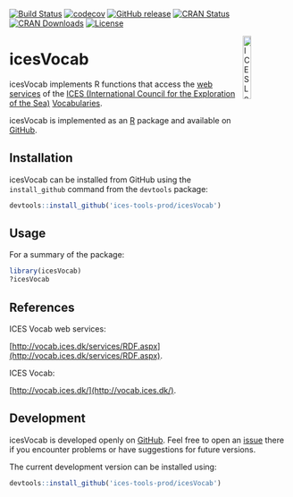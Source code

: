 [![Build Status](https://travis-ci.org/ices-tools-prod/icesVocab.svg?branch=master)](https://travis-ci.org/ices-tools-prod/icesVocab)
[![codecov](https://codecov.io/gh/ices-tools-prod/icesVocab/branch/master/graph/badge.svg)](https://codecov.io/gh/ices-tools-prod/icesVocab)
[![GitHub release](https://img.shields.io/github/release/ices-tools-prod/icesVocab.svg?maxAge=2592000)]()
[![CRAN Status](http://www.r-pkg.org/badges/version/icesVocab)](https://cran.r-project.org/package=icesVocab)
[![CRAN Downloads](http://cranlogs.r-pkg.org/badges/grand-total/icesVocab)](https://cran.r-project.org/package=icesVocab)
[![License](https://img.shields.io/badge/license-GPL%20(%3E%3D%202)-blue.svg)](https://www.gnu.org/licenses/gpl-3.0.en.html)

[<img align="right" alt="ICES Logo" width="17%" height="17%" src="http://www.ices.dk/_layouts/15/1033/images/icesimg/iceslogo.png">](http://www.ices.dk/Pages/default.aspx)

icesVocab
======

icesVocab implements R functions that access the [web services](http://vocab.ices.dk/services/RDF.aspx) of the [ICES (International Council for the Exploration of the Sea)](http://www.ices.dk/Pages/default.aspx) [Vocabularies](http://vocab.ices.dk/).

icesVocab is implemented as an [R](https://www.r-project.org) package and available on [GitHub](https://cran.r-project.org/package=icesVocab).

Installation
------------ 

icesVocab can be installed from GitHub using the `install_github` command from the `devtools` package:

```R
devtools::install_github('ices-tools-prod/icesVocab')
```

Usage
-----

For a summary of the package:

```R
library(icesVocab)
?icesVocab
```

References
----------

ICES Vocab web services:

[http://vocab.ices.dk/services/RDF.aspx](http://vocab.ices.dk/services/RDF.aspx).

ICES Vocab:

[http://vocab.ices.dk/](http://vocab.ices.dk/).

Development
-----------

icesVocab is developed openly on [GitHub](https://github.com/ices-tools-prod/icesVocab).
Feel free to open an [issue](https://github.com/ices-tools-prod/icesVocab/issues) there if you encounter problems or have suggestions for future versions.

The current development version can be installed using:

```R
devtools::install_github('ices-tools-prod/icesVocab')
```
